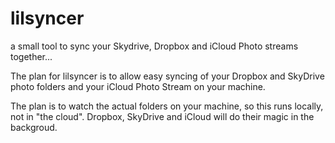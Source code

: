lilsyncer
=========

a small tool to sync your Skydrive, Dropbox and iCloud Photo streams together...

The plan for lilsyncer is to allow easy syncing of your Dropbox and SkyDrive photo folders and your iCloud Photo Stream on your machine. 

The plan is to watch the actual folders on your machine, so this runs locally, not in "the cloud". Dropbox, SkyDrive and iCloud will do their magic in the backgroud.